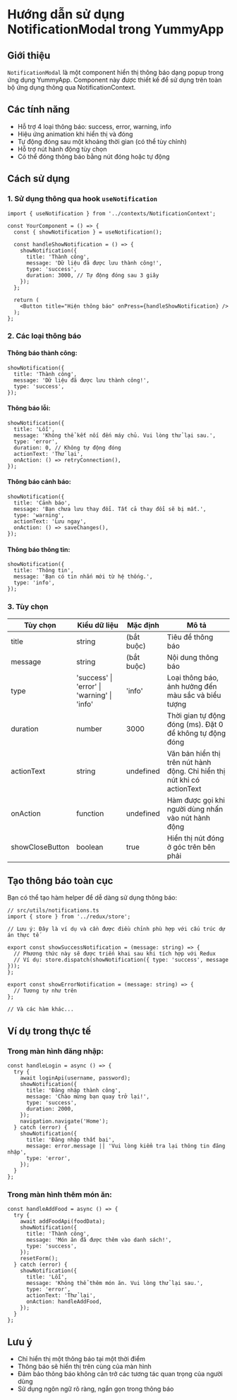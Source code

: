 # Hướng dẫn sử dụng NotificationModal trong YummyApp

## Giới thiệu

`NotificationModal` là một component hiển thị thông báo dạng popup trong ứng dụng YummyApp. Component này được thiết kế để sử dụng trên toàn bộ ứng dụng thông qua NotificationContext.

## Các tính năng

- Hỗ trợ 4 loại thông báo: success, error, warning, info
- Hiệu ứng animation khi hiển thị và đóng
- Tự động đóng sau một khoảng thời gian (có thể tùy chỉnh)
- Hỗ trợ nút hành động tùy chọn
- Có thể đóng thông báo bằng nút đóng hoặc tự động

## Cách sử dụng

### 1. Sử dụng thông qua hook `useNotification`

```tsx
import { useNotification } from '../contexts/NotificationContext';

const YourComponent = () => {
  const { showNotification } = useNotification();
  
  const handleShowNotification = () => {
    showNotification({
      title: 'Thành công',
      message: 'Dữ liệu đã được lưu thành công!',
      type: 'success',
      duration: 3000, // Tự động đóng sau 3 giây
    });
  };
  
  return (
    <Button title="Hiện thông báo" onPress={handleShowNotification} />
  );
};
```

### 2. Các loại thông báo

#### Thông báo thành công:

```tsx
showNotification({
  title: 'Thành công',
  message: 'Dữ liệu đã được lưu thành công!',
  type: 'success',
});
```

#### Thông báo lỗi:

```tsx
showNotification({
  title: 'Lỗi',
  message: 'Không thể kết nối đến máy chủ. Vui lòng thử lại sau.',
  type: 'error',
  duration: 0, // Không tự động đóng
  actionText: 'Thử lại',
  onAction: () => retryConnection(),
});
```

#### Thông báo cảnh báo:

```tsx
showNotification({
  title: 'Cảnh báo',
  message: 'Bạn chưa lưu thay đổi. Tất cả thay đổi sẽ bị mất.',
  type: 'warning',
  actionText: 'Lưu ngay',
  onAction: () => saveChanges(),
});
```

#### Thông báo thông tin:

```tsx
showNotification({
  title: 'Thông tin',
  message: 'Bạn có tin nhắn mới từ hệ thống.',
  type: 'info',
});
```

### 3. Tùy chọn

| Tùy chọn | Kiểu dữ liệu | Mặc định | Mô tả |
|----------|--------------|----------|-------|
| title | string | (bắt buộc) | Tiêu đề thông báo |
| message | string | (bắt buộc) | Nội dung thông báo |
| type | 'success' \| 'error' \| 'warning' \| 'info' | 'info' | Loại thông báo, ảnh hưởng đến màu sắc và biểu tượng |
| duration | number | 3000 | Thời gian tự động đóng (ms). Đặt 0 để không tự động đóng |
| actionText | string | undefined | Văn bản hiển thị trên nút hành động. Chỉ hiển thị nút khi có actionText |
| onAction | function | undefined | Hàm được gọi khi người dùng nhấn vào nút hành động |
| showCloseButton | boolean | true | Hiển thị nút đóng ở góc trên bên phải |

## Tạo thông báo toàn cục

Bạn có thể tạo hàm helper để dễ dàng sử dụng thông báo:

```tsx
// src/utils/notifications.ts
import { store } from '../redux/store';

// Lưu ý: Đây là ví dụ và cần được điều chỉnh phù hợp với cấu trúc dự án thực tế

export const showSuccessNotification = (message: string) => {
  // Phương thức này sẽ được triển khai sau khi tích hợp với Redux
  // Ví dụ: store.dispatch(showNotification({ type: 'success', message }));
};

export const showErrorNotification = (message: string) => {
  // Tương tự như trên
};

// Và các hàm khác...
```

## Ví dụ trong thực tế

### Trong màn hình đăng nhập:

```tsx
const handleLogin = async () => {
  try {
    await loginApi(username, password);
    showNotification({
      title: 'Đăng nhập thành công',
      message: 'Chào mừng bạn quay trở lại!',
      type: 'success',
      duration: 2000,
    });
    navigation.navigate('Home');
  } catch (error) {
    showNotification({
      title: 'Đăng nhập thất bại',
      message: error.message || 'Vui lòng kiểm tra lại thông tin đăng nhập',
      type: 'error',
    });
  }
};
```

### Trong màn hình thêm món ăn:

```tsx
const handleAddFood = async () => {
  try {
    await addFoodApi(foodData);
    showNotification({
      title: 'Thành công',
      message: 'Món ăn đã được thêm vào danh sách!',
      type: 'success',
    });
    resetForm();
  } catch (error) {
    showNotification({
      title: 'Lỗi',
      message: 'Không thể thêm món ăn. Vui lòng thử lại sau.',
      type: 'error',
      actionText: 'Thử lại',
      onAction: handleAddFood,
    });
  }
};
```

## Lưu ý

- Chỉ hiển thị một thông báo tại một thời điểm
- Thông báo sẽ hiển thị trên cùng của màn hình
- Đảm bảo thông báo không cản trở các tương tác quan trọng của người dùng
- Sử dụng ngôn ngữ rõ ràng, ngắn gọn trong thông báo